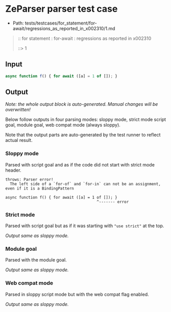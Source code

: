 # ZeParser parser test case

- Path: tests/testcases/for_statement/for-await/regressions_as_reported_in_x002310/1.md

> :: for statement : for-await : regressions as reported in x002310
>
> ::> 1

## Input

`````js
async function f() { for await ([a] = 1 of []); }
`````

## Output

_Note: the whole output block is auto-generated. Manual changes will be overwritten!_

Below follow outputs in four parsing modes: sloppy mode, strict mode script goal, module goal, web compat mode (always sloppy).

Note that the output parts are auto-generated by the test runner to reflect actual result.

### Sloppy mode

Parsed with script goal and as if the code did not start with strict mode header.

`````
throws: Parser error!
  The left side of a `for-of` and `for-in` can not be an assignment, even if it is a BindingPattern

async function f() { for await ([a] = 1 of []); }
                                        ^------- error
`````

### Strict mode

Parsed with script goal but as if it was starting with `"use strict"` at the top.

_Output same as sloppy mode._

### Module goal

Parsed with the module goal.

_Output same as sloppy mode._

### Web compat mode

Parsed in sloppy script mode but with the web compat flag enabled.

_Output same as sloppy mode._
